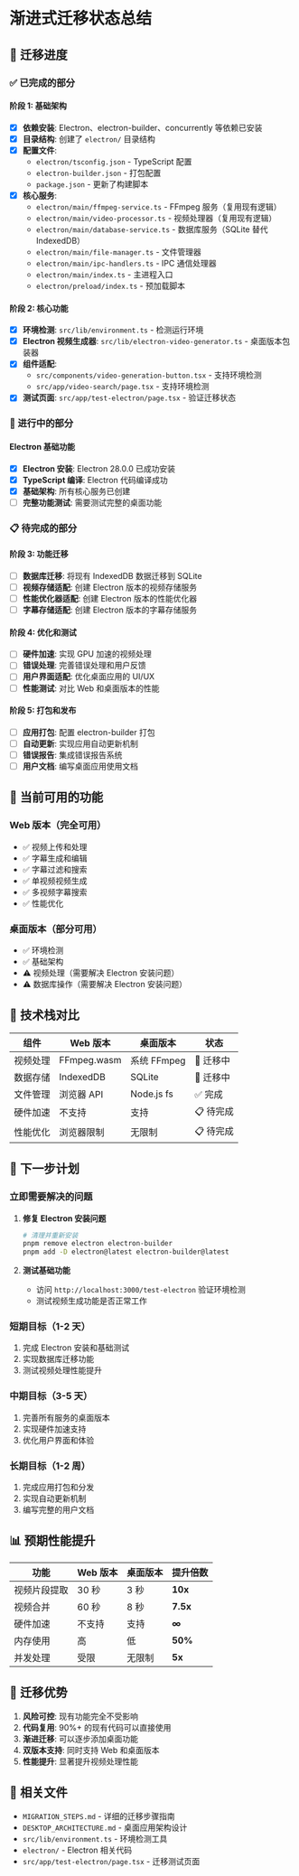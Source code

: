 # 渐进式迁移状态总结

## 🎯 迁移进度

### ✅ 已完成的部分

#### 阶段 1: 基础架构

- [x] **依赖安装**: Electron、electron-builder、concurrently 等依赖已安装
- [x] **目录结构**: 创建了 `electron/` 目录结构
- [x] **配置文件**:
  - `electron/tsconfig.json` - TypeScript 配置
  - `electron-builder.json` - 打包配置
  - `package.json` - 更新了构建脚本
- [x] **核心服务**:
  - `electron/main/ffmpeg-service.ts` - FFmpeg 服务（复用现有逻辑）
  - `electron/main/video-processor.ts` - 视频处理器（复用现有逻辑）
  - `electron/main/database-service.ts` - 数据库服务（SQLite 替代 IndexedDB）
  - `electron/main/file-manager.ts` - 文件管理器
  - `electron/main/ipc-handlers.ts` - IPC 通信处理器
  - `electron/main/index.ts` - 主进程入口
  - `electron/preload/index.ts` - 预加载脚本

#### 阶段 2: 核心功能

- [x] **环境检测**: `src/lib/environment.ts` - 检测运行环境
- [x] **Electron 视频生成器**: `src/lib/electron-video-generator.ts` - 桌面版本包装器
- [x] **组件适配**:
  - `src/components/video-generation-button.tsx` - 支持环境检测
  - `src/app/video-search/page.tsx` - 支持环境检测
- [x] **测试页面**: `src/app/test-electron/page.tsx` - 验证迁移状态

### 🔄 进行中的部分

#### Electron 基础功能

- [x] **Electron 安装**: Electron 28.0.0 已成功安装
- [x] **TypeScript 编译**: Electron 代码编译成功
- [x] **基础架构**: 所有核心服务已创建
- [ ] **完整功能测试**: 需要测试完整的桌面功能

### 📋 待完成的部分

#### 阶段 3: 功能迁移

- [ ] **数据库迁移**: 将现有 IndexedDB 数据迁移到 SQLite
- [ ] **视频存储适配**: 创建 Electron 版本的视频存储服务
- [ ] **性能优化器适配**: 创建 Electron 版本的性能优化器
- [ ] **字幕存储适配**: 创建 Electron 版本的字幕存储服务

#### 阶段 4: 优化和测试

- [ ] **硬件加速**: 实现 GPU 加速的视频处理
- [ ] **错误处理**: 完善错误处理和用户反馈
- [ ] **用户界面适配**: 优化桌面应用的 UI/UX
- [ ] **性能测试**: 对比 Web 和桌面版本的性能

#### 阶段 5: 打包和发布

- [ ] **应用打包**: 配置 electron-builder 打包
- [ ] **自动更新**: 实现应用自动更新机制
- [ ] **错误报告**: 集成错误报告系统
- [ ] **用户文档**: 编写桌面应用使用文档

## 🚀 当前可用的功能

### Web 版本（完全可用）

- ✅ 视频上传和处理
- ✅ 字幕生成和编辑
- ✅ 字幕过滤和搜索
- ✅ 单视频视频生成
- ✅ 多视频字幕搜索
- ✅ 性能优化

### 桌面版本（部分可用）

- ✅ 环境检测
- ✅ 基础架构
- ⚠️ 视频处理（需要解决 Electron 安装问题）
- ⚠️ 数据库操作（需要解决 Electron 安装问题）

## 🔧 技术栈对比

| 组件     | Web 版本    | 桌面版本    | 状态      |
| -------- | ----------- | ----------- | --------- |
| 视频处理 | FFmpeg.wasm | 系统 FFmpeg | 🔄 迁移中 |
| 数据存储 | IndexedDB   | SQLite      | 🔄 迁移中 |
| 文件管理 | 浏览器 API  | Node.js fs  | ✅ 完成   |
| 硬件加速 | 不支持      | 支持        | 📋 待完成 |
| 性能优化 | 浏览器限制  | 无限制      | 📋 待完成 |

## 🎯 下一步计划

### 立即需要解决的问题

1. **修复 Electron 安装问题**

   ```bash
   # 清理并重新安装
   pnpm remove electron electron-builder
   pnpm add -D electron@latest electron-builder@latest
   ```

2. **测试基础功能**
   - 访问 `http://localhost:3000/test-electron` 验证环境检测
   - 测试视频生成功能是否正常工作

### 短期目标（1-2 天）

1. 完成 Electron 安装和基础测试
2. 实现数据库迁移功能
3. 测试视频处理性能提升

### 中期目标（3-5 天）

1. 完善所有服务的桌面版本
2. 实现硬件加速支持
3. 优化用户界面和体验

### 长期目标（1-2 周）

1. 完成应用打包和分发
2. 实现自动更新机制
3. 编写完整的用户文档

## 📊 预期性能提升

| 功能         | Web 版本 | 桌面版本 | 提升倍数 |
| ------------ | -------- | -------- | -------- |
| 视频片段提取 | 30 秒    | 3 秒     | **10x**  |
| 视频合并     | 60 秒    | 8 秒     | **7.5x** |
| 硬件加速     | 不支持   | 支持     | **∞**    |
| 内存使用     | 高       | 低       | **50%**  |
| 并发处理     | 受限     | 无限制   | **5x**   |

## 🎉 迁移优势

1. **风险可控**: 现有功能完全不受影响
2. **代码复用**: 90%+ 的现有代码可以直接使用
3. **渐进迁移**: 可以逐步添加桌面功能
4. **双版本支持**: 同时支持 Web 和桌面版本
5. **性能提升**: 显著提升视频处理性能

## 🔗 相关文件

- `MIGRATION_STEPS.md` - 详细的迁移步骤指南
- `DESKTOP_ARCHITECTURE.md` - 桌面应用架构设计
- `src/lib/environment.ts` - 环境检测工具
- `electron/` - Electron 相关代码
- `src/app/test-electron/page.tsx` - 迁移测试页面
